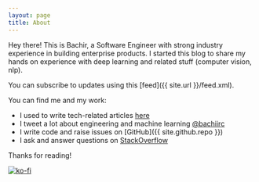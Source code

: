 ```yaml
---
layout: page
title: About
---
```


Hey there! This is Bachir, a Software Engineer with strong industry experience in building enterprise products. I started this blog to share my hands on experience with deep learning and related stuff (computer vision, nlp).

You can subscribe to updates using this [feed]({{ site.url }}/feed.xml).

You can find me and my work:
* I used to write tech-related articles [here](http://elsoufy.blogspot.com/)
* I tweet a lot about engineering and machine learning [@bachiirc](https://twitter.com/bachiirc)
* I write code and raise issues on [GitHub]({{ site.github.repo }})
* I ask and answer questions on [StackOverflow](https://stackoverflow.com/users/1269281/bachr?tab=profile)

Thanks for reading!

[![ko-fi](https://www.ko-fi.com/img/githubbutton_sm.svg)](https://ko-fi.com/P5P81CBO0)